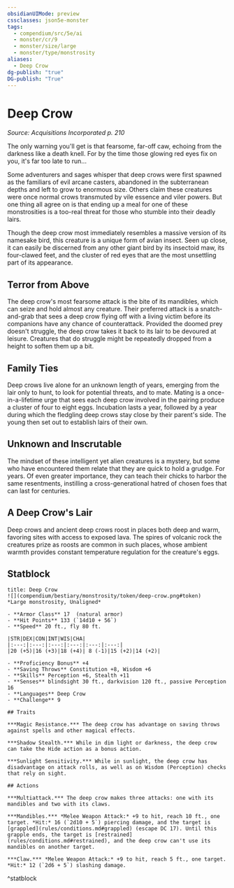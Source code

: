 ```yaml
---
obsidianUIMode: preview
cssclasses: json5e-monster
tags:
  - compendium/src/5e/ai
  - monster/cr/9
  - monster/size/large
  - monster/type/monstrosity
aliases:
  - Deep Crow
dg-publish: "true"
DG-publish: "True"
---
```

# Deep Crow
*Source: Acquisitions Incorporated p. 210*  

The only warning you'll get is that fearsome, far-off caw, echoing from the darkness like a death knell. For by the time those glowing red eyes fix on you, it's far too late to run...

Some adventurers and sages whisper that deep crows were first spawned as the familiars of evil arcane casters, abandoned in the subterranean depths and left to grow to enormous size. Others claim these creatures were once normal crows transmuted by vile essence and viler powers. But one thing all agree on is that ending up a meal for one of these monstrosities is a too-real threat for those who stumble into their deadly lairs.

Though the deep crow most immediately resembles a massive version of its namesake bird, this creature is a unique form of avian insect. Seen up close, it can easily be discerned from any other giant bird by its insectoid maw, its four-clawed feet, and the cluster of red eyes that are the most unsettling part of its appearance.

## Terror from Above

The deep crow's most fearsome attack is the bite of its mandibles, which can seize and hold almost any creature. Their preferred attack is a snatch-and-grab that sees a deep crow flying off with a living victim before its companions have any chance of counterattack. Provided the doomed prey doesn't struggle, the deep crow takes it back to its lair to be devoured at leisure. Creatures that do struggle might be repeatedly dropped from a height to soften them up a bit.

## Family Ties

Deep crows live alone for an unknown length of years, emerging from the lair only to hunt, to look for potential threats, and to mate. Mating is a once-in-a-lifetime urge that sees each deep crow involved in the pairing produce a cluster of four to eight eggs. Incubation lasts a year, followed by a year during which the fledgling deep crows stay close by their parent's side. The young then set out to establish lairs of their own.

## Unknown and Inscrutable

The mindset of these intelligent yet alien creatures is a mystery, but some who have encountered them relate that they are quick to hold a grudge. For years. Of even greater importance, they can teach their chicks to harbor the same resentments, instilling a cross-generational hatred of chosen foes that can last for centuries.

## A Deep Crow's Lair

Deep crows and ancient deep crows roost in places both deep and warm, favoring sites with access to exposed lava. The spires of volcanic rock the creatures prize as roosts are common in such places, whose ambient warmth provides constant temperature regulation for the creature's eggs.

## Statblock

```ad-statblock
title: Deep Crow
![](compendium/bestiary/monstrosity/token/deep-crow.png#token)
*Large monstrosity, Unaligned*

- **Armor Class** 17  (natural armor)
- **Hit Points** 133 (`14d10 + 56`)
- **Speed** 20 ft., fly 80 ft.

|STR|DEX|CON|INT|WIS|CHA|
|:---:|:---:|:---:|:---:|:---:|:---:|
|20 (+5)|16 (+3)|18 (+4)| 8 (-1)|15 (+2)|14 (+2)|

- **Proficiency Bonus** +4
- **Saving Throws** Constitution +8, Wisdom +6
- **Skills** Perception +6, Stealth +11
- **Senses** blindsight 30 ft., darkvision 120 ft., passive Perception 16
- **Languages** Deep Crow
- **Challenge** 9

## Traits

***Magic Resistance.*** The deep crow has advantage on saving throws against spells and other magical effects.

***Shadow Stealth.*** While in dim light or darkness, the deep crow can take the Hide action as a bonus action.

***Sunlight Sensitivity.*** While in sunlight, the deep crow has disadvantage on attack rolls, as well as on Wisdom (Perception) checks that rely on sight.

## Actions

***Multiattack.*** The deep crow makes three attacks: one with its mandibles and two with its claws.

***Mandibles.*** *Melee Weapon Attack:* +9 to hit, reach 10 ft., one target. *Hit:* 16 (`2d10 + 5`) piercing damage, and the target is [grappled](rules/conditions.md#grappled) (escape DC 17). Until this grapple ends, the target is [restrained](rules/conditions.md#restrained), and the deep crow can't use its mandibles on another target.

***Claw.*** *Melee Weapon Attack:* +9 to hit, reach 5 ft., one target. *Hit:* 12 (`2d6 + 5`) slashing damage.
```
^statblock